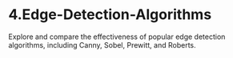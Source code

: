 # 4.Edge-Detection-Algorithms
Explore and compare the effectiveness of popular edge detection algorithms, including Canny, Sobel, Prewitt, and Roberts.
